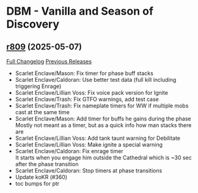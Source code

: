# DBM - Vanilla and Season of Discovery

## [r809](https://github.com/DeadlyBossMods/DBM-Vanilla/tree/r809) (2025-05-07)
[Full Changelog](https://github.com/DeadlyBossMods/DBM-Vanilla/compare/r808...r809) [Previous Releases](https://github.com/DeadlyBossMods/DBM-Vanilla/releases)

- Scarlet Enclave/Mason: Fix timer for phase buff stacks  
- Scarlet Enclave/Caldoran: Use better test data (full kill including triggering Enrage)  
- Scarlet Enclave/Lillian Voss: Fix voice pack version for Ignite  
- Scarlet Enclave/Trash: Fix GTFO warnings, add test case  
- Scarlet Enclave/Trash: Fix nameplate timers for WW if multiple mobs cast at the same time  
- Scarlet Enclave/Mason: Add timer for buffs he gains during the phase  
    Mostly not meant as a timer, but as a quick info how man stacks there are  
- Scarlet Enclave/Lillian Voss: Add tank taunt warning for Debilitate  
- Scarlet Enclave/Lillian Voss: Make ignite a special warning  
- Scarlet Enclave/Caldoran: Fix enrage timer  
    It starts when you engage him outside the Cathedral which is ~30 sec after the phase transition  
- Scarlet Enclave/Caldoran: Stop timers at phase transitions  
- Update koKR (#360)  
- toc bumps for ptr  

